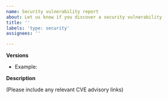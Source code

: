 ```yaml
---
name: Security vulnerability report
about: Let us know if you discover a security vulnerability
title: ''
labels: 'type: security'
assignees: ''

---
```


<!---
Thank you for taking the time to report security vulnerabilities!
--->

**Versions**

- Example:

**Description**

(Please include any relevant CVE advisory links)